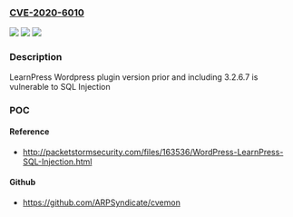 ### [CVE-2020-6010](https://cve.mitre.org/cgi-bin/cvename.cgi?name=CVE-2020-6010)
![](https://img.shields.io/static/v1?label=Product&message=LearnPress%20Wordpress%20Plugin&color=blue)
![](https://img.shields.io/static/v1?label=Version&message=n%2Fa&color=blue)
![](https://img.shields.io/static/v1?label=Vulnerability&message=n%2Fa&color=brighgreen)

### Description

LearnPress Wordpress plugin version prior and including 3.2.6.7 is vulnerable to SQL Injection

### POC

#### Reference
- http://packetstormsecurity.com/files/163536/WordPress-LearnPress-SQL-Injection.html

#### Github
- https://github.com/ARPSyndicate/cvemon

